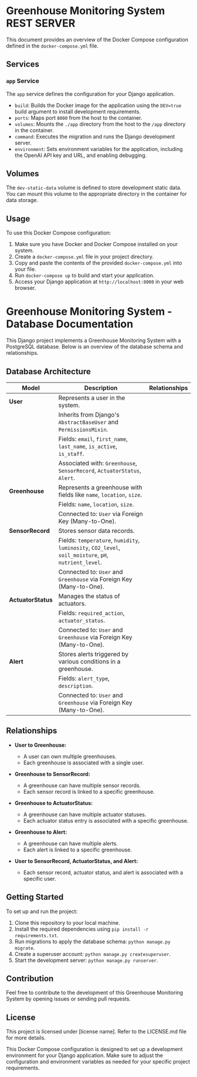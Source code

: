 <!DOCTYPE html>
<html>
<body>

<h1>Greenhouse Monitoring System REST SERVER</h1>

<p>This document provides an overview of the Docker Compose configuration defined in the <code>docker-compose.yml</code> file.</p>

<h2>Services</h2>

<h3><code>app</code> Service</h3>

<p>The <code>app</code> service defines the configuration for your Django application.</p>

<ul>
    <li><code>build</code>: Builds the Docker image for the application using the <code>DEV=true</code> build argument to install development requirements.</li>
    <li><code>ports</code>: Maps port <code>8000</code> from the host to the container.</li>
    <li><code>volumes</code>: Mounts the <code>./app</code> directory from the host to the <code>/app</code> directory in the container.</li>
    <li><code>command</code>: Executes the migration and runs the Django development server.</li>
    <li><code>environment</code>: Sets environment variables for the application, including the OpenAI API key and URL, and enabling debugging.</li>
</ul>

<h2>Volumes</h2>

<p>The <code>dev-static-data</code> volume is defined to store development static data. You can mount this volume to the appropriate directory in the container for data storage.</p>

<h2>Usage</h2>

<p>To use this Docker Compose configuration:</p>

<ol>
    <li>Make sure you have Docker and Docker Compose installed on your system.</li>
    <li>Create a <code>docker-compose.yml</code> file in your project directory.</li>
    <li>Copy and paste the contents of the provided <code>docker-compose.yml</code> into your file.</li>
    <li>Run <code>docker-compose up</code> to build and start your application.</li>
    <li>Access your Django application at <code>http://localhost:8000</code> in your web browser.</li>
</ol>

# Greenhouse Monitoring System - Database Documentation

This Django project implements a Greenhouse Monitoring System with a PostgreSQL database. Below is an overview of the database schema and relationships.

## Database Architecture

| Model            | Description                                                     | Relationships                                          |
|------------------|-----------------------------------------------------------------|--------------------------------------------------------|
| **User**         | Represents a user in the system.                                |                                                        |
|                  | Inherits from Django's `AbstractBaseUser` and `PermissionsMixin`.|                                                        |
|                  | Fields: `email`, `first_name`, `last_name`, `is_active`, `is_staff`.|                                                    |
|                  | Associated with: `Greenhouse`, `SensorRecord`, `ActuatorStatus`, `Alert`.|                                             |
| **Greenhouse**   | Represents a greenhouse with fields like `name`, `location`, `size`.|                                                |
|                  | Fields: `name`, `location`, `size`.                             |                                                        |
|                  | Connected to: `User` via Foreign Key (Many-to-One).             |                                                        |
| **SensorRecord** | Stores sensor data records.                                     |                                                        |
|                  | Fields: `temperature`, `humidity`, `luminosity`, `CO2_level`, `soil_moisture`, `pH`, `nutrient_level`.|       |
|                  | Connected to: `User` and `Greenhouse` via Foreign Key (Many-to-One).|                                             |
| **ActuatorStatus**| Manages the status of actuators.                                 |                                                        |
|                  | Fields: `required_action`, `actuator_status`.                   |                                                        |
|                  | Connected to: `User` and `Greenhouse` via Foreign Key (Many-to-One).|                                             |
| **Alert**        | Stores alerts triggered by various conditions in a greenhouse.  |                                                        |
|                  | Fields: `alert_type`, `description`.                            |                                                        |
|                  | Connected to: `User` and `Greenhouse` via Foreign Key (Many-to-One).|                                             |

## Relationships

- **User to Greenhouse:**
  - A user can own multiple greenhouses.
  - Each greenhouse is associated with a single user.

- **Greenhouse to SensorRecord:**
  - A greenhouse can have multiple sensor records.
  - Each sensor record is linked to a specific greenhouse.

- **Greenhouse to ActuatorStatus:**
  - A greenhouse can have multiple actuator statuses.
  - Each actuator status entry is associated with a specific greenhouse.

- **Greenhouse to Alert:**
  - A greenhouse can have multiple alerts.
  - Each alert is linked to a specific greenhouse.

- **User to SensorRecord, ActuatorStatus, and Alert:**
  - Each sensor record, actuator status, and alert is associated with a specific user.

## Getting Started

To set up and run the project:

1. Clone this repository to your local machine.
2. Install the required dependencies using `pip install -r requirements.txt`.
3. Run migrations to apply the database schema: `python manage.py migrate`.
4. Create a superuser account: `python manage.py createsuperuser`.
5. Start the development server: `python manage.py runserver`.

## Contribution

Feel free to contribute to the development of this Greenhouse Monitoring System by opening issues or sending pull requests.

## License

This project is licensed under [license name]. Refer to the LICENSE.md file for more details.

<p>This Docker Compose configuration is designed to set up a development environment for your Django application. Make sure to adjust the configuration and environment variables as needed for your specific project requirements.</p>

</body>
</html>
